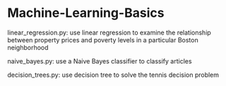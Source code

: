 # Machine-Learning-Basics

linear_regression.py:
use linear regression to examine the relationship between property prices and poverty levels in a particular Boston neighborhood

naive_bayes.py:
use a Naive Bayes classifier to classify articles

decision_trees.py:
use decision tree to solve the tennis decision problem
